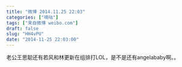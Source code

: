 ```yaml
---
title: "微博 2014.11.25 22:03"
categories: ["嘀咕"]
tags: ["来自微博 weibo.com"]
draft: false
slug: "HH4vPU"
date: "2014-11-25 22:03:00"
---
```


<p>老公王思聪还有若风和林更新在组排打LOL，是不是还有angelababy啊。。 ​​​​</p>
